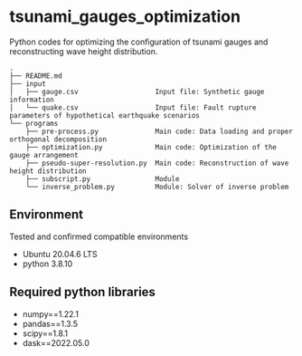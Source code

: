 # tsunami_gauges_optimization
Python codes for optimizing the configuration of tsunami gauges and reconstructing wave height distribution. 

```
.
├── README.md
├── input
│   ├── gauge.csv                   Input file: Synthetic gauge information
│   └── quake.csv                   Input file: Fault rupture parameters of hypothetical earthquake scenarios
└── programs
    ├── pre-process.py              Main code: Data loading and proper orthogonal decomposition
    ├── optimization.py             Main code: Optimization of the gauge arrangement
    ├── pseudo-super-resolution.py  Main code: Reconstruction of wave height distribution
    ├── subscript.py                Module
    └── inverse_problem.py          Module: Solver of inverse problem 
```

## Environment
Tested and confirmed compatible environments
- Ubuntu 20.04.6 LTS
- python 3.8.10

## Required python libraries
- numpy==1.22.1
- pandas==1.3.5
- scipy==1.8.1
- dask==2022.05.0

